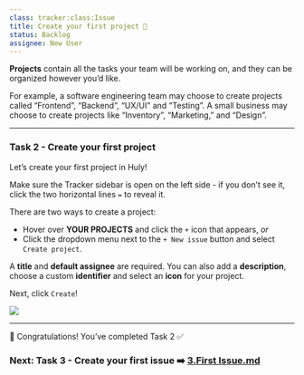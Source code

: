 ```yaml
---
class: tracker:class:Issue
title: Create your first project 📌
status: Backlog
assignee: New User
---
```

**Projects** contain all the tasks your team will be working on, and they can be organized however you’d like. 

For example, a software engineering team may choose to create projects called “Frontend”, “Backend”, “UX/UI” and “Testing”. A small business may choose to create projects like “Inventory”, “Marketing,” and “Design”. 

---

### Task 2 - Create your first project

Let’s create your first project in Huly!

Make sure the Tracker sidebar is open on the left side - if you don’t see it, click the two horizontal lines  `=` to reveal it.

There are two ways to create a project:

* Hover over **YOUR PROJECTS** and click the `+` icon that appears, *or*
* Click the dropdown menu next to the `+ New issue` button and select `Create project`. 

A **title** and **default assignee** are required. You can also add a **description**, choose a custom **identifier** and select an **icon** for your project. 

Next, click `Create`!

![](../../files/onboarding-create-project.gif)

---

🎉 Congratulations! You’ve completed Task 2 ✅ 

### Next: Task 3 - Create your first issue ➡️ [3.First Issue.md](./3.First%20Issue.md)
